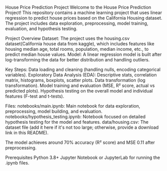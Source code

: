 House Price Prediction Project
Welcome to the House Price Prediction Project! This repository contains a machine learning project that uses linear regression to predict house prices based on the California Housing dataset. The project includes data exploration, preprocessing, model training, evaluation, and hypothesis testing.

Project Overview
Dataset: The project uses the housing.csv dataset(California house data from kaggle), which includes features like housing median age, total rooms, population, median income, etc., to predict median house values.
Model: A linear regression model is built after log-transforming the data for better distribution and handling outliers.

Key Steps:
Data loading and cleaning (handling nulls, encoding categorical variables).
Exploratory Data Analysis (EDA): Descriptive stats, correlation matrix, histograms, boxplots, scatter plots.
Data transformation (log transformation).
Model training and evaluation (MSE, R² score, actual vs predicted plots).
Hypothesis testing on the overall model and individual features (F-test and t-tests).


Files:
notebooks/main.ipynb: Main notebook for data exploration, preprocessing, model building, and evaluation.
notebooks/hypothesis_testing.ipynb: Notebook focused on detailed hypothesis testing for the model and features.
data/housing.csv: The dataset file (add it here if it's not too large; otherwise, provide a download link in this README).



The model achieves around 70% accuracy (R² score) and MSE 0.11 after preprocessing.

Prerequisites
Python 3.8+
Jupyter Notebook or JupyterLab for running the .ipynb files.